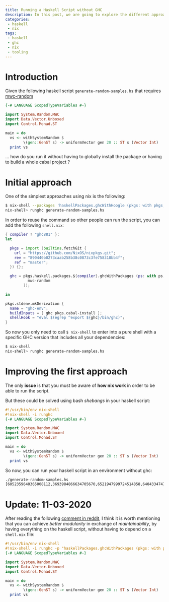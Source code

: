```yaml
---
title: Running a Haskell Script without GHC
description: In this post, we are going to explore the different approaches to run Haskell scripts without having to depend on an installing GHC in the distribution. We are going to explore how Nix can help us to solve this issue and improve the ergonomics of our scripts.
categories:
 - haskell
 - nix
tags:
 - haskell
 - ghc
 - nix
 - tooling
---
```


# Introduction

Given the following haskell script `generate-random-samples.hs` that requires [mwc-random](https://hackage.haskell.org/package/mwc-random-0.14.0.0)

```haskell
{-# LANGUAGE ScopedTypeVariables #-}

import System.Random.MWC
import Data.Vector.Unboxed
import Control.Monad.ST

main = do
  vs <- withSystemRandom $
        \(gen::GenST s) -> uniformVector gen 20 :: ST s (Vector Int)
  print vs
```

... how do you run it without having to globally install the package or having to build a whole cabal project ?

# Initial approach

One of the simplest approaches using nix is the following:

```bash
$ nix-shell --packages 'haskellPackages.ghcWithHoogle (pkgs: with pkgs; [ mwc-random ])'
nix-shell> runghc generate-random-samples.hs
```

In order to reuse the command so other people can run the script, you can add the following `shell.nix`:

```nix
{ compiler ? "ghc881" }:
let

  pkgs = import (builtins.fetchGit {
    url = "https://github.com/NixOS/nixpkgs.git";
    rev = "890440b0273caab258b38c0873c3fe758318bb4f";
    ref = "master";
  }) {};

  ghc = pkgs.haskell.packages.${compiler}.ghcWithPackages (ps: with ps; [
          mwc-random
        ]);

in

pkgs.stdenv.mkDerivation {
  name = "ghc-env";
  buildInputs = [ ghc pkgs.cabal-install ];
  shellHook = "eval $(egrep ^export ${ghc}/bin/ghc)";
}
```

So now you only need to call `$ nix-shell` to enter into a pure shell with a specific GHC version that includes all your dependencies:

```bash
$ nix-shell
nix-shell> runghc generate-random-samples.hs
```

# Improving the first approach

The only __issue__ is that you must be aware of __how nix work__ in order to be able to run the script.

But these could be solved using bash _shebangs_ in your haskell script:

```haskell
#!/usr/bin/env nix-shell
#!nix-shell -i runghc
{-# LANGUAGE ScopedTypeVariables #-}

import System.Random.MWC
import Data.Vector.Unboxed
import Control.Monad.ST

main = do
  vs <- withSystemRandom $
        \(gen::GenST s) -> uniformVector gen 20 :: ST s (Vector Int)
  print vs
```

So now, you can run your haskell script in an environment without ghc:

```bash
./generate-random-samples.hs
[6052359640365008112,3693984866634705670,6521947999724514858,640433474764908030,-4262896110044960033,-1795671341099353119,-2220462704949887998,-248182841640258167,709016591698961687,-3622504171575206589,5987258113070378446,-159251391303273987,-8449937247808153766,6165509553180365166,-8199532339362621783,-9187765480154042269,-2389922548196927048,-4842141643835297495,-1106748185069026877,826927505518387091]
```

# Update: 11-03-2020

After reading the following [comment in reddit](https://www.reddit.com/r/haskell/comments/fgdngc/running_a_haskell_script_without_ghc_using_nix/fk56fut/), I think it is worth mentioning that you can achieve _better modularity_ in exchange of _maintainability_, by having everything on the haskell script, without having to depend on a `shell.nix` file:

```haskell
#!/usr/bin/env nix-shell
#!nix-shell -i runghc -p "haskellPackages.ghcWithPackages (pkgs: with pkgs; [ mwc-random ])"
{-# LANGUAGE ScopedTypeVariables #-}

import System.Random.MWC
import Data.Vector.Unboxed
import Control.Monad.ST

main = do
  vs <- withSystemRandom $
        \(gen::GenST s) -> uniformVector gen 20 :: ST s (Vector Int)
  print vs
```
